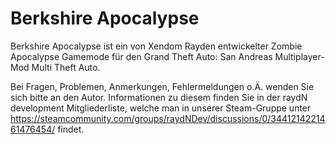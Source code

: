 # Berkshire Apocalypse

Berkshire Apocalypse ist ein von Xendom Rayden entwickelter Zombie Apocalypse Gamemode für den Grand Theft Auto: San Andreas Multiplayer-Mod Multi Theft Auto.

Bei Fragen, Problemen, Anmerkungen, Fehlermeldungen o.Ä. wenden Sie sich bitte an den Autor. Informationen zu diesem finden Sie in der raydN development Mitgliederliste, welche man in unserer Steam-Gruppe unter https://steamcommunity.com/groups/raydNDev/discussions/0/3441214221461476454/ findet.
